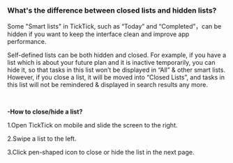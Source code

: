 ### What's the difference between closed lists and hidden lists?

Some "Smart lists" in TickTick, such as “Today” and “Completed”，can be hidden if you want to keep the interface clean and improve app performance.

Self-defined lists can be both hidden and closed. For example, if you have a list which is about your future plan and it is inactive temporarily, you can hide it, so that tasks in this list won’t be displayed in “All” & other smart lists. However, if you close a list, it will be moved into “Closed Lists”, and tasks in this list will not be remindered & displayed in search results any more.

<br />

**-How to close/hide a list?**

1.Open TickTick on mobile and slide the screen to the right.

2.Swipe a list to the left.

3.Click pen-shaped icon to close or hide the list in the next page.
